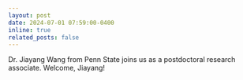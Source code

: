 ```yaml
---
layout: post
date: 2024-07-01 07:59:00-0400
inline: true
related_posts: false
---
```

Dr. Jiayang Wang from Penn State joins us as a postdoctoral research associate. Welcome, Jiayang!  
